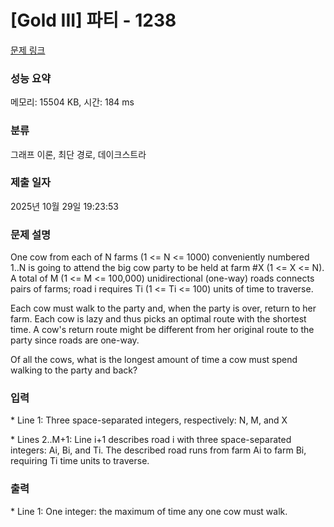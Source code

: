 # [Gold III] 파티 - 1238 

[문제 링크](https://www.acmicpc.net/problem/1238) 

### 성능 요약

메모리: 15504 KB, 시간: 184 ms

### 분류

그래프 이론, 최단 경로, 데이크스트라

### 제출 일자

2025년 10월 29일 19:23:53

### 문제 설명

<p>One cow from each of N farms (1 <= N <= 1000) conveniently numbered 1..N is going to attend the big cow party to be held at farm #X (1 <= X <= N). A total of M (1 <= M <= 100,000) unidirectional (one-way) roads connects pairs of farms; road i requires Ti (1 <= Ti <= 100) units of time to traverse.</p>

<p>Each cow must walk to the party and, when the party is over, return to her farm. Each cow is lazy and thus picks an optimal route with the shortest time. A cow's return route might be different from her original route to the party since roads are one-way.</p>

<p>Of all the cows, what is the longest amount of time a cow must spend walking to the party and back?</p>

### 입력 

 <p>* Line 1: Three space-separated integers, respectively: N, M, and X</p>

<p>* Lines 2..M+1: Line i+1 describes road i with three space-separated integers: Ai, Bi, and Ti. The described road runs from farm Ai to farm Bi, requiring Ti time units to traverse.</p>

### 출력 

 <p>* Line 1: One integer: the maximum of time any one cow must walk.</p>

<p> </p>

